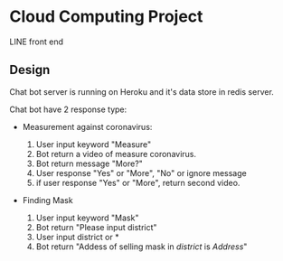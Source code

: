 

# Cloud Computing Project 

LINE front end

## Design 

Chat bot server is running on Heroku and it's data store in redis server.

Chat bot have 2 response type:

*  Measurement against coronavirus:
	1.	User input keyword "Measure"
	2.	Bot return a video of measure coronavirus.
	3.	Bot return message "More?"
	3.	User response "Yes" or "More", "No" or ignore message
	4.	if user response "Yes" or "More", return second video.

*  Finding Mask
	1.	User input keyword "Mask"
	2.	Bot return "Please input district"
	3.	User input district or *
	4.	Bot return "Addess of selling mask in *district* is *Address*"
